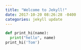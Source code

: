 ```yaml
---
title: "Welcome to Jekyll!"
date: 2017-10-20 08:26:28 -0400
categories: jekyll update
---
```


```python
def print_hi(name):
  print("hello", name)
print_hi('Tom')
```
